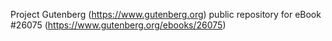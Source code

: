 Project Gutenberg (https://www.gutenberg.org) public repository for eBook #26075 (https://www.gutenberg.org/ebooks/26075)

